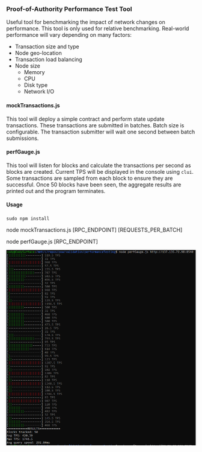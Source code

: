 ### Proof-of-Authority Performance Test Tool
Useful tool for benchmarking the impact of network changes on performance.  This tool is only used for relative benchmarking.  Real-world performance will vary depending on many factors:
- Transaction size and type
- Node geo-location
- Transaction load balancing
- Node size
  - Memory
  - CPU
  - Disk type
  - Network I/O

#### mockTransactions.js
This tool will deploy a simple contract and perform state update transactions.  These transactions are submitted in batches.  Batch size is configurable.  The transaction submitter will wait one second between batch submissions.

#### perfGauge.js
This tool will listen for blocks and calculate the transactions per second as blocks are created.  Current TPS will be displayed in the console using `clui`.  Some transactions are sampled from each block to ensure they are successful.  Once 50 blocks have been seen, the aggregate results are printed out and the program terminates.

#### Usage
`sudo npm install`

node mockTransactions.js [RPC_ENDPOINT] [REQUESTS_PER_BATCH]

node perfGauge.js [RPC_ENDPOINT]

![perfGauge results](./media/poa-perf.png)
